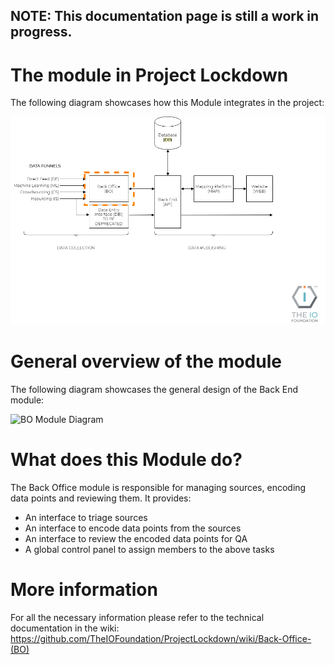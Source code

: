 
## NOTE: This documentation page is still a work in progress.

# The module in Project Lockdown
The following diagram showcases how this Module integrates in the project:


<img src="https://github.com/TheIOFoundation/ProjectLockdown/blob/master/Docs/Diagrams/%5BTIOF%20PLD%5D%20Docs%20%5BP%5D%20General%20Modules%20Diagram%20Focus%20BO%20ENG%20v1.0.png" alt="BO Module Diagram in Project Lockdown general diagram" title="BO Module Diagram in Project Lockdown general diagram"/>


# General overview of the module
The following diagram showcases the general design of the Back End module:

<img src="https://github.com/TheIOFoundation/ProjectLockdown/blob/master/Docs/Diagrams/%5BTIOF%20PLD%5D%20Docs%20%5BP%5D%20Diagram%20BO%20%2B%20Funnels%20ENG%20v1.0.png" alt="BO Module Diagram" title="BO Module Diagram"/>


# What does this Module do?

The Back Office module is responsible for managing sources, encoding data points and reviewing them.
It provides:
- An interface to triage sources
- An interface to encode data points from the sources
- An interface to review the encoded data points for QA
- A global control panel to assign members to the above tasks

# More information
For all the necessary information please refer to the technical documentation in the wiki:
https://github.com/TheIOFoundation/ProjectLockdown/wiki/Back-Office-(BO)


